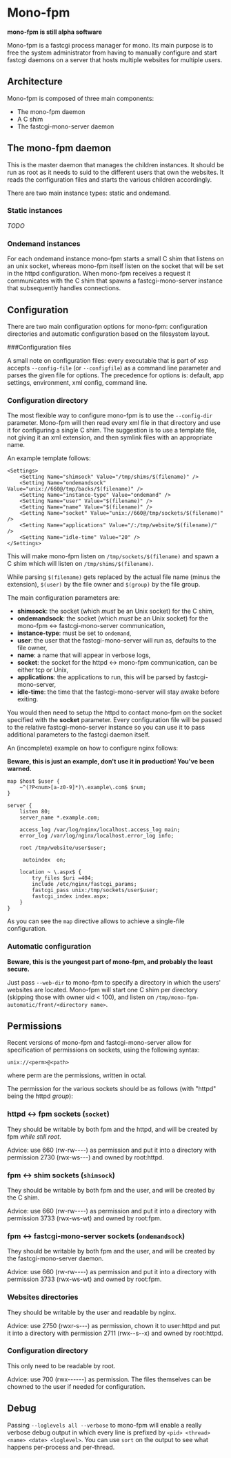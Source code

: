 # Mono-fpm

**mono-fpm is still alpha software**

Mono-fpm is a fastcgi process manager for mono. Its main purpose is to free the system administrator from having to manually configure and start fastcgi daemons on a server that hosts multiple websites for multiple users.

## Architecture

Mono-fpm is composed of three main components:

  - The mono-fpm daemon
  - A C shim
  - The fastcgi-mono-server daemon

## The mono-fpm daemon

This is the master daemon that manages the children instances. It should be run as root as it needs to suid to the different users that own the websites. It reads the configuration files and starts the various children accordingly.

There are two main instance types: static and ondemand.

### Static instances

*TODO*

### Ondemand instances

For each ondemand instance mono-fpm starts a small C shim that listens on an unix socket, whereas mono-fpm itself listen on the socket that will be set in the httpd configuration.
When mono-fpm receives a request it communicates with the C shim that spawns a fastcgi-mono-server instance that subsequently handles connections.

## Configuration

There are two main configuration options for mono-fpm: configuration directories and automatic configuration based on the filesystem layout.

###Configuration files

A small note on configuration files: every executable that is part of xsp accepts `--config-file` (or `--configfile`) as a command line parameter and parses the given file for options. The precedence for options is: default, app settings, environment, xml config, command line.

### Configuration directory

The most flexible way to configure mono-fpm is to use the `--config-dir` parameter. Mono-fpm will then read every xml file in that directory and use it for configuring a single C shim. The suggestion is to use a template file, not giving it an xml extension, and then symlink files with an appropriate name.

An example template follows:

    <Settings>
        <Setting Name="shimsock" Value="/tmp/shims/$(filename)" />
        <Setting Name="ondemandsock" Value="unix://660@/tmp/backs/$(filename)" />
        <Setting Name="instance-type" Value="ondemand" />
        <Setting Name="user" Value="$(filename)" />
        <Setting Name="name" Value="$(filename)" />
        <Setting Name="socket" Value="unix://660@/tmp/sockets/$(filename)" />
        <Setting Name="applications" Value="/:/tmp/website/$(filename)/" />
        <Setting Name="idle-time" Value="20" />
    </Settings>

This will make mono-fpm listen on `/tmp/sockets/$(filename)` and spawn a C shim which will listen on `/tmp/shims/$(filename)`.

While parsing `$(filename)` gets replaced by the actual file name (minus the extension), `$(user)` by the file owner and `$(group)` by the file group.

The main configuration parameters are:

 * **shimsock**: the socket (which *must* be an Unix socket) for the C shim,
 * **ondemandsock**: the socket (which *must* be an Unix socket) for the mono-fpm <-> fastcgi-mono-server communication,
 * **instance-type**: must be set to `ondemand`,
 * **user**: the user that the fastcgi-mono-server will run as, defaults to the file owner,
 * **name**: a name that will appear in verbose logs,
 * **socket**: the socket for the httpd <-> mono-fpm communication, can be either tcp or Unix,
 * **applications**: the applications to run, this will be parsed by fastcgi-mono-server,
 * **idle-time**: the time that the fastcgi-mono-server will stay awake before exiting.

You would then need to setup the httpd to contact mono-fpm on the socket specified with the **socket** parameter. Every configuration file will be passed to the relative fastcgi-mono-server instance so you can use it to pass additional parameters to the fastcgi daemon itself.

An (incomplete) example on how to configure nginx follows:

**Beware, this is just an example, don't use it in production! You've been warned.**

    map $host $user {
		~^(?P<num>[a-z0-9]*)\.example\.com$ $num;
	}

	server {
		listen 80;
		server_name *.example.com;

		access_log /var/log/nginx/localhost.access_log main;
		error_log /var/log/nginx/localhost.error_log info;

		root /tmp/website/user$user;

		 autoindex  on;

		location ~ \.aspx$ {
			try_files $uri =404;
			include /etc/nginx/fastcgi_params;
			fastcgi_pass unix:/tmp/sockets/user$user;
			fastcgi_index index.aspx;
		}
	}

As you can see the `map` directive allows to achieve a single-file configuration.

### Automatic configuration

**Beware, this is the youngest part of mono-fpm, and probably the least secure.**

Just pass `--web-dir` to mono-fpm to specify a directory in which the users' websites are located. Mono-fpm will start one C shim per directory (skipping those with owner uid < 100), and listen on `/tmp/mono-fpm-automatic/front/<directory name>`.

## Permissions

Recent versions of mono-fpm and fastcgi-mono-server allow for specification of permissions on sockets, using the following syntax:

    unix://<perm>@<path>

where perm are the permissions, written in octal.

The permission for the various sockets should be as follows (with "httpd" being the httpd *group*):

### httpd <-> fpm sockets (`socket`)

They should be writable by both fpm and the httpd, and will be created by fpm *while still root*.

Advice: use 660 (rw-rw----) as permission and put it into a directory with permission 2730 (rwx-ws---) and owned by root:httpd.

### fpm <-> shim sockets (`shimsock`)

They should be writable by both fpm and the user, and will be created by the C shim.

Advice: use 660 (rw-rw----) as permission and put it into a directory with permission 3733 (rwx-ws-wt) and owned by root:fpm.

### fpm <-> fastcgi-mono-server sockets (`ondemandsock`)

They should be writable by both fpm and the user, and will be created by the fastcgi-mono-server daemon.

Advice: use 660 (rw-rw----) as permission and put it into a directory with permission 3733 (rwx-ws-wt) and owned by root:fpm.

### Websites directories

They should be writable by the user and readable by nginx.

Advice: use 2750 (rwxr-s---) as permission, chown it to user:httpd and put it into a directory with permission 2711 (rwx--s--x) and owned by root:httpd.

### Configuration directory

This only need to be readable by root.

Advice: use 700 (rwx------) as permission. The files themselves can be chowned to the user if needed for configuration.

## Debug

Passing `--loglevels all --verbose` to mono-fpm will enable a really verbose debug output in which every line is prefixed by `<pid> <thread> <name> <date> <loglevel>`. You can use `sort` on the output to see what happens per-process and per-thread.